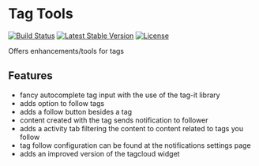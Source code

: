 # Tag Tools

[![Build Status](https://scrutinizer-ci.com/g/ColdTrick/tag_tools/badges/build.png?b=master)](https://scrutinizer-ci.com/g/ColdTrick/tag_tools/build-status/master)
[![Latest Stable Version](https://poser.pugx.org/coldtrick/tag_tools/v/stable.svg)](https://packagist.org/packages/coldtrick/tag_tools)
[![License](https://poser.pugx.org/coldtrick/tag_tools/license.svg)](https://packagist.org/packages/coldtrick/tag_tools)

Offers enhancements/tools for tags

## Features

- fancy autocomplete tag input with the use of the tag-it library
- adds option to follow tags
 - adds a follow button besides a tag
 - content created with the tag sends notification to follower
 - adds a activity tab filtering the content to content related to tags you follow
 - tag follow configuration can be found at the notifications settings page
- adds an improved version of the tagcloud widget
